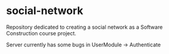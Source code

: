 # social-network
Repository dedicated to creating a social network as a Software Construction course project.

Server currently has some bugs in UserModule -> Authenticate
